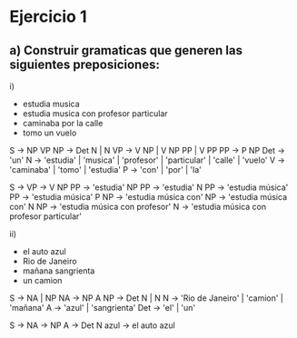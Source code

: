 # Ejercicio 1

## a) Construir gramaticas que generen las siguientes preposiciones:

i)
  - estudia musica
  - estudia musica con profesor particular
  - caminaba por la calle
  - tomo un vuelo

S -> NP VP
NP -> Det N | N
VP -> V NP | V NP PP | V PP
PP -> P NP
Det -> 'un'
N -> 'estudia' | 'musica' | 'profesor' | 'particular' | 'calle' | 'vuelo'
V -> 'caminaba' | 'tomo' | 'estudia'
P -> 'con' | 'por' | 'la'

S -> VP -> V NP PP -> 'estudia' NP PP -> 'estudia' N PP -> 'estudia música' PP -> 'estudia música' P NP -> 'estudia música con' NP -> 'estudia música con' N NP -> 'estudia música con profesor' N -> 'estudia música con profesor particular'


ii)
  - el auto azul
  - Rio de Janeiro
  - mañana sangrienta
  - un camion


S -> NA | NP
NA -> NP A
NP -> Det N | N
N -> 'Rio de Janeiro' | 'camion' | 'mañana'
A -> 'azul' | 'sangrienta'
Det -> 'el' | 'un'

S -> NA -> NP A -> Det N azul -> el auto azul
